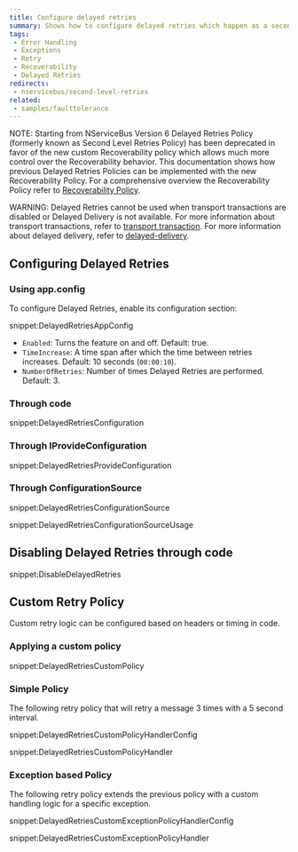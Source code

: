```yaml
---
title: Configure delayed retries
summary: Shows how to configure delayed retries which happen as a second stage of the default recoverability behavior.
tags:
 - Error Handling
 - Exceptions
 - Retry
 - Recoverability
 - Delayed Retries
redirects:
 - nservicebus/second-level-retries
related:
 - samples/faulttolerance
---
```


NOTE: Starting from NServiceBus Version 6 Delayed Retries Policy (formerly known as Second Level Retries Policy) has been deprecated in favor of the new custom Recoverability policy which allows much more control over the Recoverability behavior. This documentation shows how previous Delayed Retries Policies can be implemented with the new Recoverability Policy. For a comprehensive overview the Recoverability Policy refer to [Recoverability Policy](/nservicebus/recoverability/custom-recoverability-policy.md).

WARNING: Delayed Retries cannot be used when transport transactions are disabled or Delayed Delivery is not available. For more information about transport transactions, refer to [transport transaction](/nservicebus/transports/transactions.md). For more information about delayed delivery, refer to [delayed-delivery](/nservicebus/messaging/delayed-delivery.md#caveats).


## Configuring Delayed Retries


### Using app.config

To configure Delayed Retries, enable its configuration section:

snippet:DelayedRetriesAppConfig

 * `Enabled`: Turns the feature on and off. Default: true.
 * `TimeIncrease`: A time span after which the time between retries increases. Default: 10 seconds (`00:00:10`).
 * `NumberOfRetries`: Number of times Delayed Retries are performed. Default: 3.


### Through code

snippet:DelayedRetriesConfiguration


### Through IProvideConfiguration

snippet:DelayedRetriesProvideConfiguration


### Through ConfigurationSource

snippet:DelayedRetriesConfigurationSource

snippet:DelayedRetriesConfigurationSourceUsage


## Disabling Delayed Retries through code

snippet:DisableDelayedRetries


## Custom Retry Policy

Custom retry logic can be configured based on headers or timing in code.


### Applying a custom policy

snippet:DelayedRetriesCustomPolicy


### Simple Policy

The following retry policy that will retry a message 3 times with a 5 second interval.

snippet:DelayedRetriesCustomPolicyHandlerConfig

snippet:DelayedRetriesCustomPolicyHandler


### Exception based Policy

The following retry policy extends the previous policy with a custom handling logic for a specific exception.

snippet:DelayedRetriesCustomExceptionPolicyHandlerConfig

snippet:DelayedRetriesCustomExceptionPolicyHandler